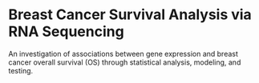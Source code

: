 # Breast Cancer Survival Analysis via RNA Sequencing
An investigation of associations between gene expression and breast cancer overall survival (OS) through statistical analysis, modeling, and testing.
